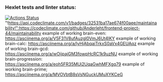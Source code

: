 ### Hexlet tests and linter status:
[![Actions Status](https://github.com/Anderleht/frontend-project-44/workflows/hexlet-check/badge.svg)](https://github.com/Anderleht/frontend-project-44/actions)
"!https://api.codeclimate.com/v1/badges/32531ba17ae674f00aee/maintainability!":https://codeclimate.com/github/Anderleht/frontend-project-44/maintainability
example of working brain-even: https://asciinema.org/a/V5F31V8ufAuzgl0VmJ6Ut4lKY
example of working brain-calc: https://asciinema.org/a/lyHjAbqaiTrkxS0aVx4GEUAqz
example of working brain-gcd: https://asciinema.org/a/wOijpajGM3fowpHcRC1k9uzNU
example of working brain-progression: https://asciinema.org/a/eoh5FR35MUj2UqaGwhMFXgq79
example of working brain-prime; https://asciinema.org/a/MVOVbtB8sVsNGuckUMuXYKCeG